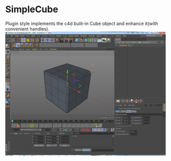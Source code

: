 # SimpleCube
Plugin style implements the c4d bulit-in Cube object and enhance it(with convenient handles).
![](res/01.jpg)
